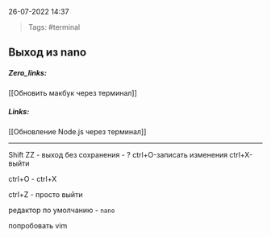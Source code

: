 26-07-2022            14:37

>Tags: #terminal 


## Выход из nano

##### Zero_links: 
[[Обновить макбук через терминал]]

##### Links: 
[[Обновление Node.js через терминал]]

---

Shift ZZ - выход без сохранения  - ?
ctrl+O-записать изменения 
ctrl+X-выйти

ctrl+O - ctrl+X

ctrl+Z - просто выйти

редактор по умолчанию - `nano`

попробовать vim

